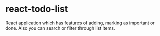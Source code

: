 # react-todo-list
React application which has features of adding, marking as important or done. 
Also you can search or filter through list items.
